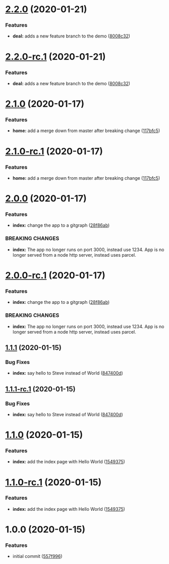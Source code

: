 # [2.2.0](https://github.com/stephencsmall/semantic-messiah/compare/v2.1.0...v2.2.0) (2020-01-21)


### Features

* **deal:** adds a new feature branch to the demo ([8008c32](https://github.com/stephencsmall/semantic-messiah/commit/8008c3232b557a3ca8f462e36e6eb69cc4a37069))

# [2.2.0-rc.1](https://github.com/stephencsmall/semantic-messiah/compare/v2.1.0...v2.2.0-rc.1) (2020-01-21)


### Features

* **deal:** adds a new feature branch to the demo ([8008c32](https://github.com/stephencsmall/semantic-messiah/commit/8008c3232b557a3ca8f462e36e6eb69cc4a37069))

# [2.1.0](https://github.com/stephencsmall/semantic-messiah/compare/v2.0.0...v2.1.0) (2020-01-17)


### Features

* **home:** add a merge down from master after breaking change ([117bfc5](https://github.com/stephencsmall/semantic-messiah/commit/117bfc572875c8056bb2a622a91d36d8a94a3c9e))

# [2.1.0-rc.1](https://github.com/stephencsmall/semantic-messiah/compare/v2.0.0...v2.1.0-rc.1) (2020-01-17)


### Features

* **home:** add a merge down from master after breaking change ([117bfc5](https://github.com/stephencsmall/semantic-messiah/commit/117bfc572875c8056bb2a622a91d36d8a94a3c9e))

# [2.0.0](https://github.com/stephencsmall/semantic-messiah/compare/v1.1.1...v2.0.0) (2020-01-17)


### Features

* **index:** change the app to a gitgraph ([28f86ab](https://github.com/stephencsmall/semantic-messiah/commit/28f86ab4a7ecb9c33f5f0852718815e08fbdb659))


### BREAKING CHANGES

* **index:** The app no longer runs on port 3000, instead use 1234.  App is no longer served
from a node http server, instead uses parcel.

# [2.0.0-rc.1](https://github.com/stephencsmall/semantic-messiah/compare/v1.1.1...v2.0.0-rc.1) (2020-01-17)


### Features

* **index:** change the app to a gitgraph ([28f86ab](https://github.com/stephencsmall/semantic-messiah/commit/28f86ab4a7ecb9c33f5f0852718815e08fbdb659))


### BREAKING CHANGES

* **index:** The app no longer runs on port 3000, instead use 1234.  App is no longer served
from a node http server, instead uses parcel.

## [1.1.1](https://github.com/stephencsmall/semantic-messiah/compare/v1.1.0...v1.1.1) (2020-01-15)


### Bug Fixes

* **index:** say hello to Steve instead of World ([847400d](https://github.com/stephencsmall/semantic-messiah/commit/847400d3495d4bd1b6c1ac53566950138eeb9462))

## [1.1.1-rc.1](https://github.com/stephencsmall/semantic-messiah/compare/v1.1.0...v1.1.1-rc.1) (2020-01-15)


### Bug Fixes

* **index:** say hello to Steve instead of World ([847400d](https://github.com/stephencsmall/semantic-messiah/commit/847400d3495d4bd1b6c1ac53566950138eeb9462))

# [1.1.0](https://github.com/stephencsmall/semantic-messiah/compare/v1.0.0...v1.1.0) (2020-01-15)


### Features

* **index:** add the index page with Hello World ([1549375](https://github.com/stephencsmall/semantic-messiah/commit/1549375800a0fbfd748dd553ff61dc75dc0d945f))

# [1.1.0-rc.1](https://github.com/stephencsmall/semantic-messiah/compare/v1.0.0...v1.1.0-rc.1) (2020-01-15)


### Features

* **index:** add the index page with Hello World ([1549375](https://github.com/stephencsmall/semantic-messiah/commit/1549375800a0fbfd748dd553ff61dc75dc0d945f))

# 1.0.0 (2020-01-15)


### Features

* initial commit ([557f996](https://github.com/stephencsmall/semantic-messiah/commit/557f996c6c789fb0831eb70f83962c8cbefbbebd))
